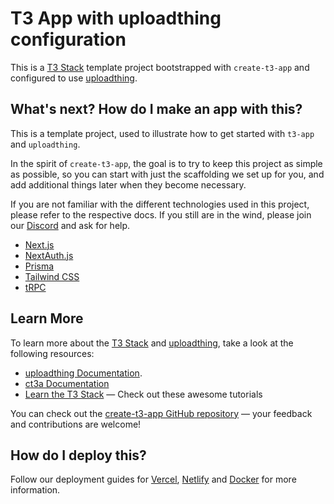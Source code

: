 # T3 App with uploadthing configuration

This is a [T3 Stack](https://create.t3.gg/) template project bootstrapped with `create-t3-app` and configured to use [uploadthing](https://uploadthing.com/).

## What's next? How do I make an app with this?

This is a template project, used to illustrate how to get started with `t3-app` and `uploadthing`.

In the spirit of `create-t3-app`, the goal is to try to keep this project as simple as possible, so you can start with just the scaffolding we set up for you, and add additional things later when they become necessary.

If you are not familiar with the different technologies used in this project, please refer to the respective docs. If you still are in the wind, please join our [Discord](https://t3.gg/discord) and ask for help.

- [Next.js](https://nextjs.org)
- [NextAuth.js](https://next-auth.js.org)
- [Prisma](https://prisma.io)
- [Tailwind CSS](https://tailwindcss.com)
- [tRPC](https://trpc.io)

## Learn More

To learn more about the [T3 Stack](https://create.t3.gg/) and [uploadthing](https://uploadthing.com/), take a look at the following resources:

- [uploadthing Documentation](https://docs.uploadthing.com/).
- [ct3a Documentation](https://create.t3.gg/)
- [Learn the T3 Stack](https://create.t3.gg/en/faq#what-learning-resources-are-currently-available) — Check out these awesome tutorials

You can check out the [create-t3-app GitHub repository](https://github.com/t3-oss/create-t3-app) — your feedback and contributions are welcome!

## How do I deploy this?

Follow our deployment guides for [Vercel](https://create.t3.gg/en/deployment/vercel), [Netlify](https://create.t3.gg/en/deployment/netlify) and [Docker](https://create.t3.gg/en/deployment/docker) for more information.

